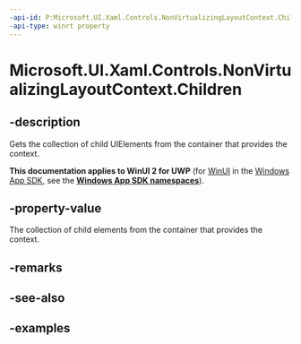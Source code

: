 ```yaml
---
-api-id: P:Microsoft.UI.Xaml.Controls.NonVirtualizingLayoutContext.Children
-api-type: winrt property
---
```


# Microsoft.UI.Xaml.Controls.NonVirtualizingLayoutContext.Children

<!--
public System.Collections.Generic.IReadOnlyList<Windows.UI.Xaml.UIElement> Children { get; }
-->

## -description

Gets the collection of child UIElements from the container that provides the context.

**This documentation applies to WinUI 2 for UWP** (for [WinUI](/windows/apps/winui/winui3/) in the [Windows App SDK](/windows/apps/windows-app-sdk/), see the **[Windows App SDK namespaces](/windows/windows-app-sdk/api/winrt/)**).

## -property-value

The collection of child elements from the container that provides the context.

## -remarks

## -see-also

## -examples

